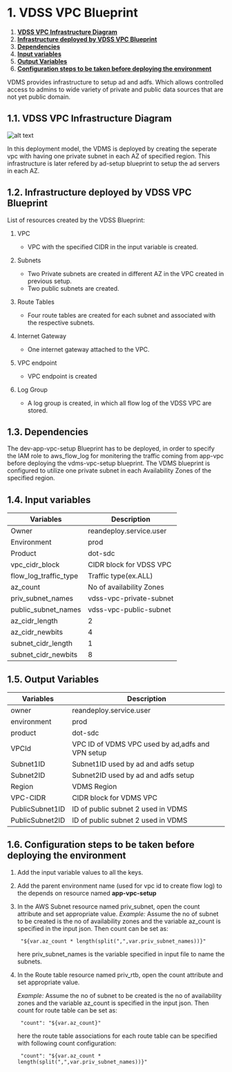 # 1. **VDSS VPC Blueprint**

1. [**VDSS VPC Infrastructure Diagram**](#11-VDSS-vpc-infrastructure-diagram)
1. [**Infrastructure deployed by VDSS VPC Blueprint**](#12-infrastructure-deployed-by-VDSS-vpc-blueprint)
1. [**Dependencies**](#13-dependencies)
1. [**Input variables**](#14-input-variables)
1. [**Output Variables**](#15-output-variables)
1. [**Configuration steps to be taken before deploying the environment**](#16-configuration-steps-to-be-taken-before-deploying-the-environment)

VDMS provides infrastructure to setup ad and adfs. Which allows controlled access to admins to wide variety of private and public data sources that are not yet public
domain.

## 1.1. **VDSS VPC Infrastructure Diagram**

![alt text](https://user-images.githubusercontent.com/23142980/27918441-fb748168-623c-11e7-89b3-b0c60a635c5e.png)

In this deployment model, the VDMS is deployed by creating the seperate vpc with having one private subnet in each AZ of 
specified region. This infrastructure is later refered by ad-setup blueprint to setup the ad servers in each AZ.

## 1.2. **Infrastructure deployed by VDSS VPC Blueprint**

List of resources created by the VDSS Blueprint:

1. VPC

    * VPC with the specified CIDR in the input variable is created.

1. Subnets

    * Two Private subnets are created in different AZ in the VPC created in previous setup.
    * Two public subnets are created.
    
1. Route Tables

    * Four route tables are created for each subnet and associated with the respective subnets.
    
1. Internet Gateway

    * One internet gateway attached to the VPC.
    
1. VPC endpoint

    * VPC endpoint is created
    
1. Log Group

    * A log group is created, in which all flow log of the VDSS VPC are stored.

## 1.3. **Dependencies**

The dev-app-vpc-setup Blueprint has to be deployed, in order to specify the IAM role to aws_flow_log for monitering the 
traffic coming from app-vpc before deploying the vdms-vpc-setup blueprint. The VDMS blueprint is configured to utilize 
one private subnet in each Availability Zones of the specified region.

## 1.4. **Input variables**

|    **Variables**     |         **Description**                                  |
|----------------------|----------------------------------------------------------|
| Owner                | reandeploy.service.user                                  |
| Environment          | prod                                                     |
| Product              | dot-sdc                                                  |
| vpc_cidr_block       | CIDR block for VDSS VPC                                  |
| flow_log_traffic_type| Traffic type(ex.ALL)                                     |
| az_count             | No of availability Zones                                 |
| priv_subnet_names    | vdss-vpc-private-subnet                                  |
| public_subnet_names    | vdss-vpc-public-subnet                                  |
| az_cidr_length       | 2                                                        |
| az_cidr_newbits      | 4                                                        |
| subnet_cidr_length   | 1                                                        |
| subnet_cidr_newbits  | 8                                                        |

## 1.5. **Output Variables**

| **Variables**           | **Description**                                   |
|-------------------------|---------------------------------------------------|
| owner                   | reandeploy.service.user                           |
| environment             | prod                                              |
| product                 | dot-sdc                                           |
| VPCId                   | VPC ID of VDMS VPC used by ad,adfs and VPN setup  |
| Subnet1ID               | Subnet1ID used by ad and adfs setup               |
| Subnet2ID               | Subnet2ID used by ad and adfs setup               |
| Region                  | VDMS Region                                       |
| VPC-CIDR                | CIDR block for VDMS VPC                           |
| PublicSubnet1ID         | ID of public subnet 2 used in VDMS                |
| PublicSubnet2ID         | ID of public subnet 2 used in VDMS                |
## 1.6. **Configuration steps to be taken before deploying the environment**  

1. Add the input variable values to all the keys.
1. Add the parent environment name (used for vpc id to create flow log) to the depends on resource named **app-vpc-setup**
1. In the AWS Subnet resource named priv_subnet, open the count attribute and set appropriate value.
    _Example:_ Assume the no of subnet to be created is the no of availability zones and the variable 
   az_count is specified in the input json. Then count can be set as:

        "${var.az_count * length(split(",",var.priv_subnet_names))}"
   here priv_subnet_names is the variable specified in input file to name the subnets.
        
1. In the Route table resource named priv_rtb, open the count attribute and set appropriate value.

   _Example:_ Assume the no of subnet to be created is the no of availability zones and the variable 
   az_count is specified in the input json. Then count for route table can be set as:

        "count": "${var.az_count}"
   here the route table associations for each route table can be specified with following count configuration:
   
        "count": "${var.az_count * length(split(",",var.priv_subnet_names))}"
